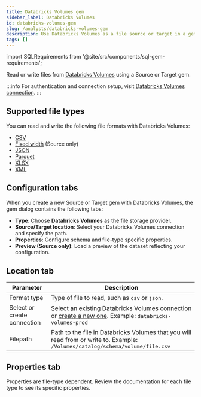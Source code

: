 ```yaml
---
title: Databricks Volumes gem
sidebar_label: Databricks Volumes
id: databricks-volumes-gem
slug: /analysts/databricks-volumes-gem
description: Use Databricks Volumes as a file source or target in a gem
tags: []
---
```


import SQLRequirements from '@site/src/components/sql-gem-requirements';

<SQLRequirements
  execution_engine="Prophecy Automate"
  sql_package_name=""
  sql_package_version=""
/>

Read or write files from [Databricks Volumes](/administration/fabrics/prophecy-fabrics/connections/databricks-volumes) using a Source or Target gem.

:::info
For authentication and connection setup, visit [Databricks Volumes connection](/administration/fabrics/prophecy-fabrics/connections/databricks-volumes).
:::

## Supported file types

You can read and write the following file formats with Databricks Volumes:

- [CSV](/analysts/csv)
- [Fixed width](/analysts/fixed-width) (Source only)
- [JSON](/analysts/json)
- [Parquet](/analysts/parquet)
- [XLSX](/analysts/xlsx)
- [XML](/analysts/xml)

## Configuration tabs

When you create a new Source or Target gem with Databricks Volumes, the gem dialog contains the following tabs:

- **Type**: Choose **Databricks Volumes** as the file storage provider.
- **Source/Target location**: Select your Databricks Volumes connection and specify the path.
- **Properties**: Configure schema and file-type specific properties.
- **Preview (Source only)**: Load a preview of the dataset reflecting your configuration.

## Location tab

| Parameter                   | Description                                                                                                                                                                         |
| --------------------------- | ----------------------------------------------------------------------------------------------------------------------------------------------------------------------------------- |
| Format type                 | Type of file to read, such as `csv` or `json`.                                                                                                                                      |
| Select or create connection | Select an existing Databricks Volumes connection or [create a new one](/administration/fabrics/prophecy-fabrics/connections/databricks-volumes). Example: `databricks-volumes-prod` |
| Filepath                    | Path to the file in Databricks Volumes that you will read from or write to. Example: `/Volumes/catalog/schema/volume/file.csv`                                                      |

## Properties tab

Properties are file-type dependent. Review the documentation for each file type to see its specific properties.
